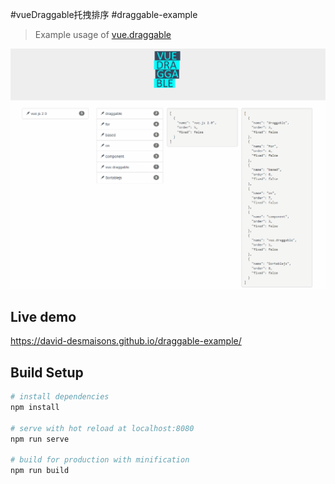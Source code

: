 #vueDraggable托拽排序
#draggable-example

> Example usage of [vue.draggable](https://github.com/SortableJS/Vue.Draggable)

![demo gif](example.gif)

## Live demo

https://david-desmaisons.github.io/draggable-example/

## Build Setup

``` bash
# install dependencies
npm install

# serve with hot reload at localhost:8080
npm run serve

# build for production with minification
npm run build
```

